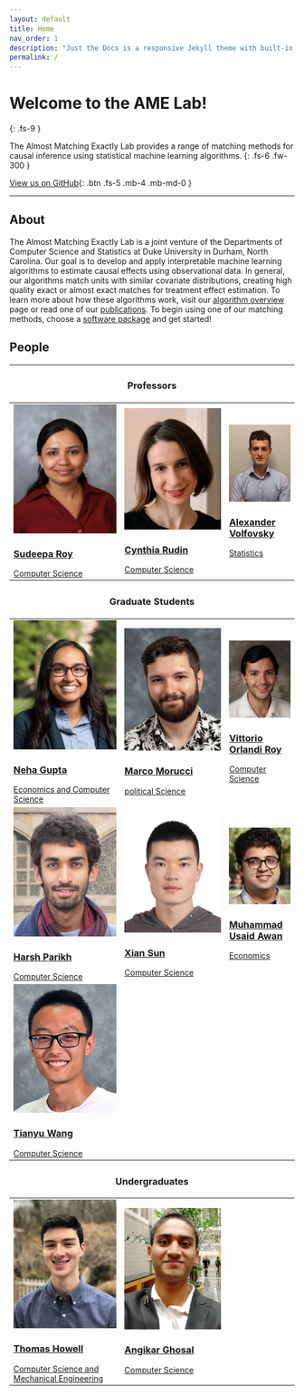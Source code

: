 ```yaml
---
layout: default
title: Home
nav_order: 1
description: "Just the Docs is a responsive Jekyll theme with built-in search that is easily customizable and hosted on GitHub Pages."
permalink: /
---
```


# Welcome to the AME Lab!
{: .fs-9 }

The Almost Matching Exactly Lab provides a range of matching methods for causal 
inference using statistical machine learning algorithms.
{: .fs-6 .fw-300 }

[View us on GitHub](https://github.com/almost-matching-exactly){: .btn .fs-5 .mb-4 .mb-md-0 }

---

## About
The Almost Matching Exactly Lab is a joint venture of the Departments of Computer Science and 
Statistics at Duke University in Durham, North Carolina. Our goal is to develop and apply interpretable
machine learning algorithms to estimate causal effects using observational data. In general, our
algorithms match units with similar covariate distributions, creating high quality exact or almost
exact matches for treatment effect estimation. To learn more about how these algorithms work, visit
our [algorithm overview](overview) page or read one of our [publications](publications). To begin 
using one of our matching methods, choose a [software package](software) and get started!

## People

<table class="people">
  <thead>
    <tr>
        <th colspan="3"><h3>Professors</h3></th>
    </tr>
  </thead>
  <tr>
    <td>
        <a href="https://users.cs.duke.edu/~sudeepa/">
            <img src="./content/peoplephotos/SudeepaRoy_cropped.jpg"> <br>
            <h3>Sudeepa Roy</h3>
            Computer Science
        </a>
    </td>
    <td>
        <a href="https://users.cs.duke.edu/~cynthia/">
            <img src="./content/peoplephotos/CynthiaRudin_cropped.jpg"> <br/>
            <h3>Cynthia Rudin</h3>
            Computer Science
        </a>
    </td> 
    <td>
        <a href="https://volfovsky.github.io/">
            <img src="./content/peoplephotos/AlexanderVolfovsky_cropped.jpg"> <br/>
            <h3>Alexander Volfovsky</h3>
            Statistics
        </a>
    </td>
  </tr>

  <thead>
    <tr>
        <th colspan="3"><h3>Graduate Students</h3></th>
    </tr>
  </thead>
  <tr>
    <td>
        <a href="https://nehargupta.github.io/">
            <img src="./content/peoplephotos/NehaGupta_cropped.jpg"> <br/>
            <h3>Neha Gupta</h3>
            Economics and <wbr>Computer Science
        </a>
    </td> 
    <td>
        <a href="https://marcomorucci.com//bio/">
            <img src="./content/peoplephotos/MarcoMorucci.jpg"> <br/>
            <h3>Marco Morucci</h3>
            political Science
        </a>
    </td>
    <td>
        <a href="https://stat.duke.edu/people/vittorio-orlandi">
            <img src="./content/peoplephotos/VittorioOrlandi_cropped.jpg"> <br>
            <h3>Vittorio Orlandi Roy</h3>
            Computer Science
        </a>
    </td>
  </tr>
  <tr>
    <td>
        <a href="https://sites.google.com/view/harshparikh/">
            <img src="./content/peoplephotos/HarshParikh_cropped.jpg"> <br/>
            <h3>Harsh Parikh</h3>
            Computer Science
        </a>
    </td>
    <td>
        <a href="https://www.linkedin.com/in/xian-sun-9874a9199/">
            <img src="./content/peoplephotos/XianSun_cropped.jpg"> <br/>
            <h3>Xian Sun</h3>
            Computer Science
        </a>
    </td> 
    <td>
        <a href="https://www.linkedin.com/in/musaidawan/">
            <img src="./content/peoplephotos/MuhammadUsaidAwan_cropped.jpg"> <br/>
            <h3>Muhammad Usaid <wbr>Awan</h3>
            Economics
        </a>
    </td>
  </tr>
  <tr>
    <td>
        <a href="https://www.cs.duke.edu/people/graduates/705">
            <img src="./content/peoplephotos/TianyuWang_cropped.jpg"> <br>
            <h3>Tianyu Wang</h3>
            Computer Science
        </a>
    </td>
  </tr>

  <thead>
    <tr>
        <th colspan="3"><h3>Undergraduates</h3></th>
    </tr>
  </thead>
  <tr>
    <td>
        <a href="https://www.linkedin.com/in/thomasjhowell">
            <img src="./content/peoplephotos/ThomasHowell_cropped.jpg"> <br/>
            <h3>Thomas Howell</h3>
            Computer Science and <wbr>Mechanical Engineering
        </a>
    </td> 
    <td>
        <a href="https://www.linkedin.com/in/angikarghosal/">
            <img src="./content/peoplephotos/AngikarGhosal_cropped.jpg"> <br/>
            <h3>Angikar Ghosal</h3>
            Computer Science
        </a>
    </td>
  </tr>
</table>
